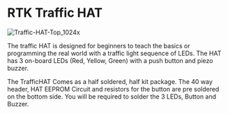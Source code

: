 # RTK Traffic HAT

![Traffic-HAT-Top_1024x](https://user-images.githubusercontent.com/1878314/85520201-7f468180-b5fa-11ea-9b54-a396ecf137e7.jpg)

The traffic HAT is designed for beginners to teach the basics or programming the real world with a traffic light sequence of LEDs. The HAT has 3 on-board LEDs (Red, Yellow, Green) with a push button and piezo buzzer.

The TrafficHAT Comes as a half soldered, half kit package. The 40 way header, HAT EEPROM Circuit and resistors for the button are pre soldered on the bottom side. You will be required to solder the 3 LEDs, Button and Buzzer.
